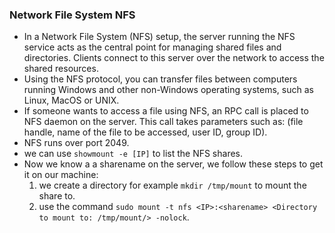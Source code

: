 ### Network File System NFS
- In a Network File System (NFS) setup, the server running the NFS service acts as the central point for managing shared files and directories. Clients connect to this server over the network to access the shared resources.
- Using the NFS protocol, you can transfer files between computers running Windows and other non-Windows operating systems, such as Linux, MacOS or UNIX.
- If someone wants to access a file using NFS, an RPC call is placed to NFS daemon on the server. This call takes parameters such as: (file handle, name of the file to be accessed, user ID, group ID).
- NFS runs over port 2049.
- we can use `showmount -e [IP]` to list the NFS shares.
- Now we know a a sharename on the server, we follow these steps to get it on our machine:
  1. we create a directory for example `mkdir /tmp/mount` to mount the share to.
  2. use the command `sudo mount -t nfs <IP>:<sharename> <Directory to mount to: /tmp/mount/> -nolock`.
